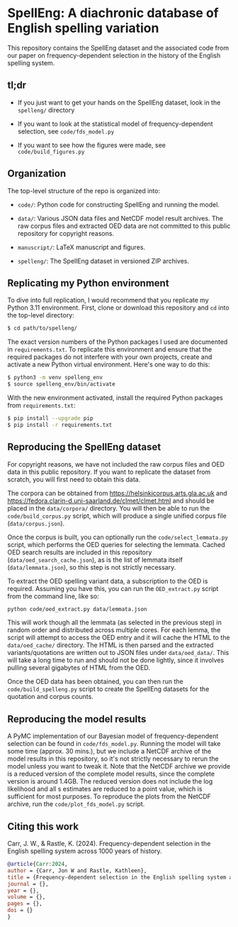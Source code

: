 SpellEng: A diachronic database of English spelling variation
=============================================================

This repository contains the SpellEng dataset and the associated code from our paper on frequency-dependent selection in the history of the English spelling system.


tl;dr
-----

- If you just want to get your hands on the SpellEng dataset, look in the `spelleng/` directory

- If you want to look at the statistical model of frequency-dependent selection, see `code/fds_model.py`

- If you want to see how the figures were made, see `code/build_figures.py`


Organization
------------

The top-level structure of the repo is organized into:

- `code/`: Python code for constructing SpellEng and running the model.

- `data/`: Various JSON data files and NetCDF model result archives. The raw corpus files and extracted OED data are not committed to this public repository for copyright reasons.

- `manuscript/`: LaTeX manuscript and figures.

- `spelleng/`: The SpellEng dataset in versioned ZIP archives.


Replicating my Python environment
---------------------------------

To dive into full replication, I would recommend that you replicate my Python 3.11 environment. First, clone or download this repository and `cd` into the top-level directory:

```bash
$ cd path/to/spelleng/
```

The exact version numbers of the Python packages I used are documented in `requirements.txt`. To replicate this environment and ensure that the required packages do not interfere with your own projects, create and activate a new Python virtual environment. Here's one way to do this:

```bash
$ python3 -m venv spelleng_env
$ source spelleng_env/bin/activate
```

With the new environment activated, install the required Python packages from `requirements.txt`:

```bash
$ pip install --upgrade pip
$ pip install -r requirements.txt
```


Reproducing the SpellEng dataset
--------------------------------

For copyright reasons, we have not included the raw corpus files and OED data in this public repository. If you want to replicate the dataset from scratch, you will first need to obtain this data.

The corpora can be obtained from https://helsinkicorpus.arts.gla.ac.uk and https://fedora.clarin-d.uni-saarland.de/clmet/clmet.html and should be placed in the `data/corpora/` directory. You will then be able to run the `code/build_corpus.py` script, which will produce a single unified corpus file (`data/corpus.json`).

Once the corpus is built, you can optionally run the `code/select_lemmata.py` script, which performs the OED queries for selecting the lemmata. Cached OED search results are included in this repository (`data/oed_search_cache.json`), as is the list of lemmata itself (`data/lemmata.json`), so this step is not strictly necessary.

To extract the OED spelling variant data, a subscription to the OED is required. Assuming you have this, you can run the `OED_extract.py` script from the command line, like so:

```bash
python code/oed_extract.py data/lemmata.json
```

This will work though all the lemmata (as selected in the previous step) in random order and distributed across multiple cores. For each lemma, the script will attempt to access the OED entry and it will cache the HTML to the `data/oed_cache/` directory. The HTML is then parsed and the extracted variants/quotations are written out to JSON files under `data/oed_data/`. This will take a long time to run and should not be done lightly, since it involves pulling several gigabytes of HTML from the OED.

Once the OED data has been obtained, you can then run the `code/build_spelleng.py` script to create the SpellEng datasets for the quotation and corpus counts.


Reproducing the model results
-----------------------------

A PyMC implementation of our Bayesian model of frequency-dependent selection can be found in `code/fds_model.py`. Running the model will take some time (approx. 30 mins.), but we include a NetCDF archive of the model results in this repository, so it's not strictly necessary to rerun the model unless you want to tweak it. Note that the NetCDF archive we provide is a reduced version of the complete model results, since the complete version is around 1.4GB. The reduced version does not include the log likelihood and all s estimates are reduced to a point value, which is sufficient for most purposes. To reproduce the plots from the NetCDF archive, run the `code/plot_fds_model.py` script.


Citing this work
----------------

Carr, J. W., & Rastle, K. (2024). Frequency-dependent selection in the English spelling system across 1000 years of history.

```bibtex
@article{Carr:2024,
author = {Carr, Jon W and Rastle, Kathleen},
title = {Frequency-dependent selection in the English spelling system across 1000 years of history},
journal = {},
year = {},
volume = {},
pages = {},
doi = {}
}
```
